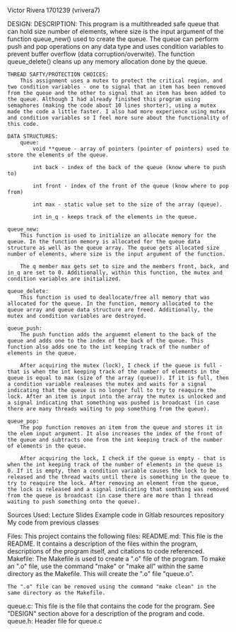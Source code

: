 Victor Rivera
1701239 (vrivera7)

DESIGN:
    DESCRIPTION:
        This program is a multithreaded safe queue that can hold size number of elements, where size is the input argument of the function queue_new() used to create the queue. The queue can perform push and pop operations on any data type and uses condition variables to prevent buffer overflow (data corruption/overwite). The function queue_delete() cleans up any memory allocation done by the queue.  
        
    
    THREAD SAFTY/PROTECTION CHOICES:
        This assignment uses a mutex to protect the critical region, and two condition variables - one to signal that an item has been removed from the queue and the other to signal that an item has been added to the queue. Although I had already finished this program using semaphores (making the code about 10 lines shorter), using a mutex made the code a little faster. I also had more experience using mutex and condition variables so I feel more sure about the functionality of this code.

    DATA STRUCTURES:
        queue:
            void **queue - array of pointers (pointer of pointers) used to store the elements of the queue.

            int back - index of the back of the queue (know where to push to)

            int front - index of the front of the queue (know where to pop from)

            int max - static value set to the size of the array (queue).

            int in_q - keeps track of the elements in the queue.

    queue_new:
        This function is used to initialize an allocate memory for the queue. In the function memory is allocated for the queue data structure as well as the queue array. The queue gets allocated size number of elements, where size is the input argument of the function. 
        
        The q member max gets set to size and the members front, back, and in_q are set to 0. Additionally, within this function, the mutex and condition variables are initialized.

    queue_delete:
        This function is used to deallocate/free all memory that was allocated for the queue. In the function, memory allocated to the queue array and queue data structure are freed. Additionally, the mutex and condition variables are destroyed.

    queue_push:
        The push function adds the arguemnt element to the back of the queue and adds one to the index of the back of the queue. This function also adds one to the int keeping track of the number of elements in the queue. 
    
        After acquiring the mutex (lock), I check if the queue is full - that is when the int keeping track of the number of elements in the queue is equal to max (size of the array (queue)). If it is full, then a condition variable realeases the mutex and waits for a signal indicating that the queue is no longer full to try to reaquire the lock. After an item is input into the array the mutex is unlocked and a signal indicating that something was pushed is broadcast (in case there are many threads waiting to pop something from the queue).

    queue_pop:
        The pop function removes an item from the queue and stores it in the elem input argument. It also increases the index of the front of the queue and subtracts one from the int keeping track of the number of elements in the queue. 

        After acquiring the lock, I check if the queue is empty - that is when the int keeping track of the number of elements in the queue is 0. If it is empty, then a condition variable causes the lock to be released and the thread waits until there is something in the queue to try to reaquire the lock. After removing an element from the queue, the lock is released and a signal indicating that somthing was removed from the queue is broadcast (in case there are more than 1 thread waiting to push something onto the queue). 
    


Sources Used:
    Lecture Slides
    Example code in Gitlab resources repository
    My code from previous classes

Files: This project contains the following files:
README.md:
    This file is the README. It contains a description of the files within the program, descriptions of the program itself, and citations to code referenced.
Makefile:
    The Makefile is used to create a ".o" file of the program. To make an ".o" file, use the command "make" or "make all" within the same directory as the Makefile. This will create the ".o" file "queue.o".
    
    The ".o" file can be removed using the command "make clean" in the same directory as the Makefile. 
queue.c:
    This file is the file that contains the code for the program. See "DESIGN" section above for a description of the program and code.
queue.h:
    Header file for queue.c
